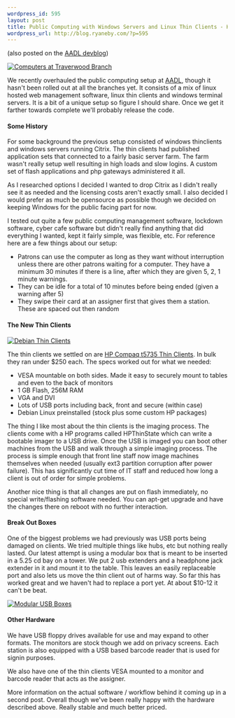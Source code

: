 ```yaml
--- 
wordpress_id: 595
layout: post
title: Public Computing with Windows Servers and Linux Thin Clients - Hardware
wordpress_url: http://blog.ryaneby.com/?p=595
---
```

(also posted on the <a href="http://www.aadl.org/devblog">AADL devblog</a>)

<a href="http://www.flickr.com/photos/ejk/2636115429/"><img src="http://farm4.static.flickr.com/3279/2636115429_d15372d71a.jpg" alt="Computers at Traverwood Branch" /></a>

We recently overhauled the public computing setup at <a href="http://www.aadl.org">AADL</a>, though it hasn't been rolled out at all the branches yet. It consists of a mix of linux hosted web management software, linux thin clients and windows terminal servers. It is a bit of a unique setup so figure I should share. Once we get it farther towards complete we'll probably release the code. 

<h4>Some History</h4>

For some background the previous setup consisted of windows thinclients and windows servers running Citrix. The thin clients had published application sets that connected to a fairly basic server farm. The farm wasn't really setup well resulting in high loads and slow logins. A custom set of flash applications and php gateways administered it all.

As I researched options I decided I wanted to drop Citrix as I didn't really see it as needed and the licensing costs aren't exactly small. I also decided I would prefer as much be opensource as possible though we decided on keeping Windows for the public facing part for now.

I tested out quite a few public computing management software, lockdown software, cyber cafe software but didn't really find anything that did everything I wanted, kept it fairly simple, was flexible, etc. For reference here are a few things about our setup:
<ul>
	<li>Patrons can use the computer as long as they want without interruption unless there are other patrons waiting for a computer. They have a minimum 30 minutes if there is a line, after which they are given 5, 2, 1 minute warnings.</li>
	<li>They can be idle for a total of 10 minutes before being ended (given a warning after 5)</li>
	<li>They swipe their card at an assigner first that gives them a station. These are spaced out then random</li>
</ul>

<h4>The New Thin Clients</h4>

<a href="http://www.flickr.com/photos/ejk/2616603311/"><img src="http://farm4.static.flickr.com/3199/2616603311_018ba08858.jpg" alt="Debian Thin Clients" /></a>

The thin clients we settled on are <a href="http://h10010.www1.hp.com/wwpc/us/en/sm/WF05a/12454-12454-321959-338927-89307-3634729.html">HP Compaq t5735 Thin Clients</a>. In bulk they ran under $250 each. The specs worked out for what we needed:

<ul>
<li>VESA mountable on both sides. Made it easy to securely mount to tables and even to the back of monitors</li>
<li>1 GB Flash, 256M RAM</li>
<li>VGA and DVI</li>
<li>Lots of USB ports including back, front and secure (within case)</li>
<li>Debian Linux preinstalled (stock plus some custom HP packages)</li>
</ul>

The thing I like most about the thin clients is the imaging process. The clients come with a HP programs called HPThinState which can write a bootable imager to a USB drive. Once the USB is imaged you can boot other machines from the USB and walk through a simple imaging process. The process is simple enough that front line staff now image machines themselves when needed (usually ext3 partition corruption after power failure). This has significantly cut time of IT staff and reduced how long a client is out of order for simple problems.

Another nice thing is that all changes are put on flash immediately, no special write/flashing software needed. You can apt-get upgrade and have the changes there on reboot with no further interaction.

<h4>Break Out Boxes</h4>

One of the biggest problems we had previously was USB ports being damaged on clients. We tried multiple things like hubs, etc but nothing really lasted. Our latest attempt is using a modular box that is meant to be inserted in a 5.25 cd bay on a tower. We put 2 usb extenders and a headphone jack extender in it and mount it to the table. This leaves an easily replaceable port and also lets us move the thin client out of harms way. So far this has worked great and we haven't had to replace a port yet. At about $10-12 it can't be beat.

<a href="http://www.flickr.com/photos/ejk/3463165138/"><img src="http://farm4.static.flickr.com/3633/3463165138_cf779e2cb5.jpg" alt="Modular USB Boxes" /></a>

<h4>Other Hardware</h4>

We have USB floppy drives available for use and may expand to other formats. The monitors are stock though we add on privacy screens. Each station is also equipped with a USB based barcode reader that is used for signin purposes.

We also have one of the thin clients VESA mounted to a monitor and barcode reader that acts as the assigner.

More information on the actual software / workflow behind it coming up in a second post. Overall though we've been really happy with the hardware described above. Really stable and much better priced.

